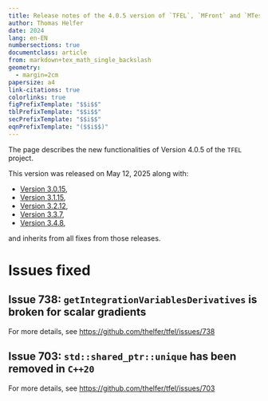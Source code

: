 ```yaml
---
title: Release notes of the 4.0.5 version of `TFEL`, `MFront` and `MTest`
author: Thomas Helfer
date: 2024
lang: en-EN
numbersections: true
documentclass: article
from: markdown+tex_math_single_backslash
geometry:
  - margin=2cm
papersize: a4
link-citations: true
colorlinks: true
figPrefixTemplate: "$$i$$"
tblPrefixTemplate: "$$i$$"
secPrefixTemplate: "$$i$$"
eqnPrefixTemplate: "($$i$$)"
---
```


The page describes the new functionalities of Version 4.0.5 of the
`TFEL` project.

This version was released on May 12, 2025 along with:

- [Version 3.0.15](release-notes-3.0.15.html),
- [Version 3.1.15](release-notes-3.1.15.html),
- [Version 3.2.12](release-notes-3.2.12.html),
- [Version 3.3.7](release-notes-3.3.7.html),
- [Version 3.4.8](release-notes-3.4.8.html),

and inherits from all fixes from those releases.


# Issues fixed

## Issue 738: `getIntegrationVariablesDerivatives` is broken for scalar gradients

For more details, see <https://github.com/thelfer/tfel/issues/738>

## Issue 703: `std::shared_ptr::unique` has been removed in `C++20`

For more details, see <https://github.com/thelfer/tfel/issues/703>
